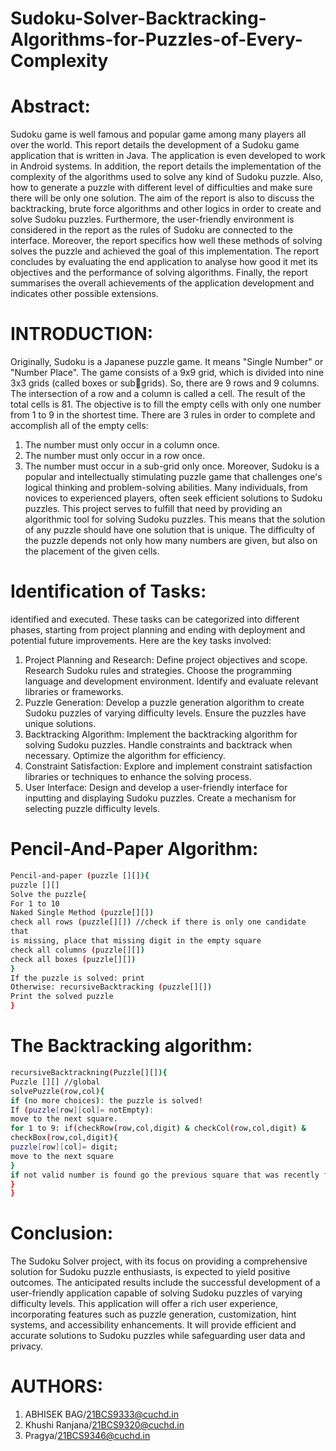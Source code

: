 # Sudoku-Solver-Backtracking-Algorithms-for-Puzzles-of-Every-Complexity
# Abstract:
Sudoku game is well famous and popular game among many players all over the world. This
report details the development of a Sudoku game application that is written in Java. The
application is even developed to work in Android systems.
In addition, the report details the implementation of the complexity of the algorithms used to
solve any kind of Sudoku puzzle. Also, how to generate a puzzle with different level of
difficulties and make sure there will be only one solution.
The aim of the report is also to discuss the backtracking, brute force algorithms and other logics
in order to create and solve Sudoku puzzles. Furthermore, the user-friendly environment is
considered in the report as the rules of Sudoku are connected to the interface.
Moreover, the report specifics how well these methods of solving solves the puzzle and
achieved the goal of this implementation. The report concludes by evaluating the end
application to analyse how good it met its objectives and the performance of solving
algorithms. Finally, the report summarises the overall achievements of the application
development and indicates other possible extensions.

# INTRODUCTION:
Originally, Sudoku is a Japanese puzzle game. It means "Single Number" or "Number Place".
The game consists of a 9x9 grid, which is divided into nine 3x3 grids (called boxes or subgrids). So, there are 9 rows and 9 columns. The intersection of a row and a column is called a
cell. The result of the total cells is 81. The objective is to fill the empty cells with only one
number from 1 to 9 in the shortest time. There are 3 rules in order to complete and accomplish
all of the empty cells:
1) The number must only occur in a column once.
2) The number must only occur in a row once.
3) The number must occur in a sub-grid only once.
Moreover, Sudoku is a popular and intellectually stimulating puzzle game that challenges one's
logical thinking and problem-solving abilities. Many individuals, from novices to experienced
players, often seek efficient solutions to Sudoku puzzles. This project serves to fulfill that need
by providing an algorithmic tool for solving Sudoku puzzles. This means that the solution of
any puzzle should have one solution that is unique. The difficulty of the puzzle depends not
only how many numbers are given, but also on the placement of the given cells.

# Identification of Tasks:
identified and executed. These tasks can be categorized into different phases, starting
from project planning and ending with deployment and potential future improvements.
Here are the key tasks involved:
1. Project Planning and Research:
Define project objectives and scope.
Research Sudoku rules and strategies.
Choose the programming language and development environment.
Identify and evaluate relevant libraries or frameworks.
2. Puzzle Generation:
Develop a puzzle generation algorithm to create Sudoku puzzles of varying difficulty
levels.
Ensure the puzzles have unique solutions.
3. Backtracking Algorithm:
Implement the backtracking algorithm for solving Sudoku puzzles.
Handle constraints and backtrack when necessary.
Optimize the algorithm for efficiency.
4. Constraint Satisfaction:
Explore and implement constraint satisfaction libraries or techniques to enhance the
solving process.
5. User Interface:
Design and develop a user-friendly interface for inputting and displaying Sudoku
puzzles.
Create a mechanism for selecting puzzle difficulty levels.

# Pencil-And-Paper Algorithm: 
```bash
Pencil-and-paper (puzzle [][]){
puzzle [][]
Solve the puzzle{
For 1 to 10
Naked Single Method (puzzle[][])
check all rows (puzzle[][]) //check if there is only one candidate
that
is missing, place that missing digit in the empty square
check all columns (puzzle[][])
check all boxes (puzzle[][])
}
If the puzzle is solved: print
Otherwise: recursiveBacktracking (puzzle[][])
Print the solved puzzle
}
```

# The Backtracking algorithm: 
```bash
recursiveBacktrackning(Puzzle[][]){
Puzzle [][] //global
solvePuzzle(row,col){
if (no more choices): the puzzle is solved!
If (puzzle[row][col]= notEmpty):
move to the next square.
for 1 to 9: if(checkRow(row,col,digit) & checkCol(row,col,digit) &
checkBox(row,col,digit){
puzzle[row][col]= digit;
move to the next square
}
if not valid number is found go the previous square that was recently filled
}
}
```
# Conclusion:
The Sudoku Solver project, with its focus on providing a comprehensive solution for
Sudoku puzzle enthusiasts, is expected to yield positive outcomes. The anticipated
results include the successful development of a user-friendly application capable of
solving Sudoku puzzles of varying difficulty levels. This application will offer a rich
user experience, incorporating features such as puzzle generation, customization, hint
systems, and accessibility enhancements. It will provide efficient and accurate
solutions to Sudoku puzzles while safeguarding user data and privacy.

# AUTHORS:
1. ABHISEK BAG/21BCS9333@cuchd.in
2. Khushi Ranjana/21BCS9320@cuchd.in
3. Pragya/21BCS9346@cuchd.in
